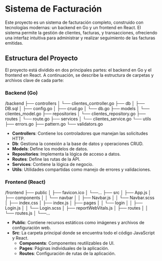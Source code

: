 # Sistema de Facturación

Este proyecto es un sistema de facturación completo, construido con tecnologías modernas: un backend en Go y un frontend en React. El sistema permite la gestión de clientes, facturas, y transacciones, ofreciendo una interfaz intuitiva para administrar y realizar seguimiento de las facturas emitidas.

## Estructura del Proyecto

El proyecto está dividido en dos principales partes: el backend en Go y el frontend en React. A continuación, se describe la estructura de carpetas y archivos clave de cada parte:

### Backend (Go)

/backend 
├── controllers 
│ └── clientes_controller.go 
├── db 
│ ├── DB.sql 
│ ├── config.go 
│ ├── crud.go 
│ └── db.go 
├── models 
│ └── clientes_model.go 
├── repositories 
│ └── clientes_repository.go 
├── routes 
│ └── route.go 
├── services │ 
└── clientes_service.go 
└── utils 
├── errors.go 
├── pattern.go 
└── validators.go


- **Controllers**: Contiene los controladores que manejan las solicitudes HTTP.
- **Db**: Gestiona la conexión a la base de datos y operaciones CRUD.
- **Models**: Define los modelos de datos.
- **Repositories**: Implementa la lógica de acceso a datos.
- **Routes**: Define las rutas de la API.
- **Services**: Contiene la lógica de negocio.
- **Utils**: Utilidades compartidas como manejo de errores y validaciones.

### Frontend (React)

/frontend 
├── public 
│ ├── favicon.ico 
│ └──...
├── src 
│ ├── App.js 
│ ├── components 
│ │ └── navbar 
│ │ ├── Navbar.js 
│ │ └── Navbar.scss 
│ ├── index.css 
│ ├── index.js 
│ ├── pages 
│ │ └── login 
│ │ ├── Login.js 
│ │ └── Login.scss 
│ ├── reportWebVitals.js 
│ ├── routes 
│ │ └── routes.js 
│ └──...


- **Public**: Contiene recursos estáticos como imágenes y archivos de configuración web.
- **Src**: La carpeta principal donde se encuentra todo el código JavaScript y React.
  - **Components**: Componentes reutilizables de UI.
  - **Pages**: Páginas individuales de la aplicación.
  - **Routes**: Configuración de rutas de la aplicación.
